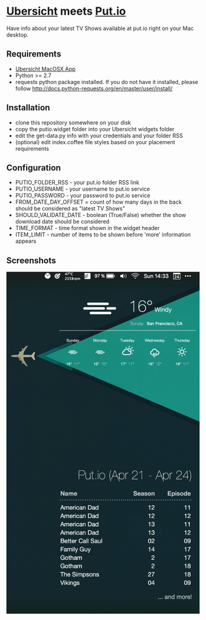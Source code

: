 # [Ubersicht](http://tracesof.net/uebersicht/) meets [Put.io](https://put.io/)

Have info about your latest TV Shows available at put.io right on your Mac desktop.

## Requirements

- [Ubersicht MacOSX App](http://tracesof.net/uebersicht/) 
- Python >= 2.7 
- requests python package installed. If you do not have it installed, please follow http://docs.python-requests.org/en/master/user/install/ 

## Installation

- clone this repository somewhere on your disk
- copy the putio.widget folder into your Ubersicht widgets folder
- edit the get-data.py info with your credentials and your folder RSS
- (optional) edit index.coffee file styles based on your placement requirements

## Configuration

- PUTIO_FOLDER_RSS - your put.io folder RSS link
- PUTIO_USERNAME - your username to put.io service
- PUTIO_PASSWORD - your password to put.io service
- FROM_DATE_DAY_OFFSET = count of how many days in the back should be considered as "latest TV Shows"
- SHOULD_VALIDATE_DATE - boolean (True/False) whether the show download date should be considered
- TIME_FORMAT - time format shown in the widget header
- ITEM_LIMIT - number of items to be shown before 'more' information appears

## Screenshots
![Desktop Screenshot 1](https://github.com/gitzerai/ubersicht-putio/blob/master/img/screen1.png)
